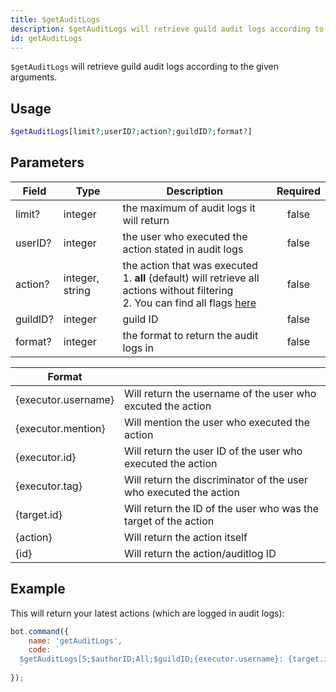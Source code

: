 ```yaml
---
title: $getAuditLogs
description: $getAuditLogs will retrieve guild audit logs according to the given arguments.
id: getAuditLogs
---
```


`$getAuditLogs` will retrieve guild audit logs according to the given arguments.

## Usage

```php
$getAuditLogs[limit?;userID?;action?;guildID?;format?]
```

## Parameters

| Field    | Type            | Description                                                                                                                                                        | Required |
|----------|-----------------|--------------------------------------------------------------------------------------------------------------------------------------------------------------------|:--------:|
| limit?   | integer         | the maximum of audit logs it will return                                                                                                                           |  false   |
| userID?  | integer         | the user who executed the action stated in audit logs                                                                                                              |  false   |
| action?  | integer, string | the action that was executed  <br /> 1. **all** (default) will retrieve all actions without filtering <br /> 2. You can find all flags [here][discord-permissions] |  false   |
| guildID? | integer         | guild ID                                                                                                                                                           |  false   |
| format?  | integer         | the format to return the audit logs in                                                                                                                             |  false   |

| Format              |                                                                   |
|---------------------|-------------------------------------------------------------------|
| {executor.username} | Will return the username of the user who excuted the action       |
| {executor.mention}  | Will mention the user who executed the action                     |
| {executor.id}       | Will return the user ID of the user who executed the action       |
| {executor.tag}      | Will return the discriminator of the user who executed the action |
| {target.id}         | Will return the ID of the user who was the target of the action   |
| {action}            | Will return the action itself                                     |
| {id}                | Will return the action/auditlog ID                                |

## Example

This will return your latest actions (which are logged in audit logs):

```javascript
bot.command({
    name: 'getAuditLogs',
    code: `
  $getAuditLogs[5;$authorID;All;$guildID;{executor.username}: {target.id} - {action}]
  `
});
```

[discord-permissions]: https://discord.com/developers/docs/resources/audit-log#audit-log-entry-object-audit-log-events
